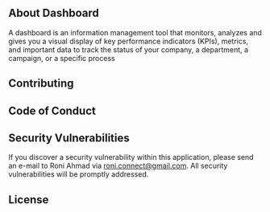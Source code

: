 <p align="center"><a href="https://dashboard-wa.rsubunda.com" target="_blank"></a></p>

## About Dashboard

A dashboard is an information management tool that monitors, analyzes and gives you a visual display of key performance indicators (KPIs), metrics, and important data to track the status of your company, a department, a campaign, or a specific process


## Contributing

## Code of Conduct


## Security Vulnerabilities

If you discover a security vulnerability within this application, please send an e-mail to Roni Ahmad via [roni.connect@gmail.com](mailto:roni.connect@gmail.com). All security vulnerabilities will be promptly addressed.

## License
